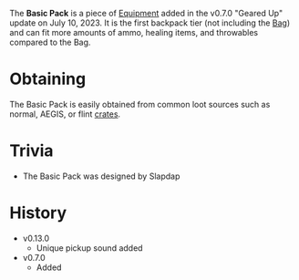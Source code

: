 The **Basic Pack** is a piece of [Equipment](/equipment) added in the v0.7.0 "Geared Up" update on July 10, 2023. It is the first backpack tier (not including the [Bag](/equipment/backpacks/bag)) and can fit more amounts of ammo, healing items, and throwables compared to the Bag.

# Obtaining

The Basic Pack is easily obtained from common loot sources such as normal, AEGIS, or flint [crates](/obstacles/crates). 

<Obtaining item="basic_pack" />

# Trivia 

- The Basic Pack was designed by Slapdap

# History

 - v0.13.0
   - Unique pickup sound added 
 - v0.7.0
   - Added
